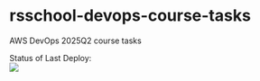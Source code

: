 # rsschool-devops-course-tasks
AWS DevOps 2025Q2 course tasks

Status of Last Deploy: <br>
<img src="http:/github.com/adv4000/rsschool-devops-course-tasks/workflows/CI-CD-Pipeline/badge.svg?branch-master"><br>
